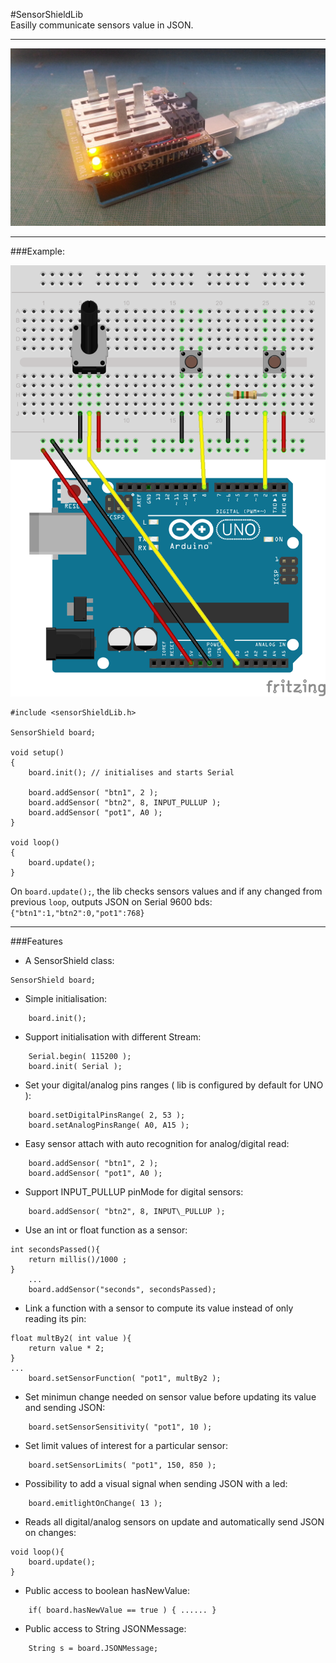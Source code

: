 #SensorShieldLib  
Easilly communicate sensors value in JSON.  
___
![SensorShield](SensorShield.jpg)

___
###Example:

![Example](examples/SensorShield101/SensorShieldLib.png)

```
#include <sensorShieldLib.h>

SensorShield board;

void setup()
{
	board.init(); // initialises and starts Serial

	board.addSensor( "btn1", 2 );
	board.addSensor( "btn2", 8, INPUT_PULLUP );
	board.addSensor( "pot1", A0 );
}

void loop()
{
	board.update();
}
```
On `board.update();`, the lib checks sensors values and if any changed from previous `loop`, outputs JSON on Serial 9600 bds: `{"btn1":1,"btn2":0,"pot1":768}`

___
###Features
- A SensorShield class:
```
SensorShield board;
```
- Simple initialisation:
```
	board.init();
```
- Support initialisation with different Stream:
```
	Serial.begin( 115200 );
	board.init( Serial );
```
- Set your digital/analog pins ranges ( lib is configured by default for UNO ):
```
	board.setDigitalPinsRange( 2, 53 );
	board.setAnalogPinsRange( A0, A15 );
```
- Easy sensor attach with auto recognition for analog/digital read:
```
	board.addSensor( "btn1", 2 );
	board.addSensor( "pot1", A0 );
```
- Support INPUT\_PULLUP pinMode for digital sensors:
```
	board.addSensor( "btn2", 8, INPUT\_PULLUP );
```
- Use an int or float function as a sensor:
```
int secondsPassed(){
	return millis()/1000 ;
}
	...
	board.addSensor("seconds", secondsPassed);
```
- Link a function with a sensor to compute its value instead of only reading its pin:
```
float multBy2( int value ){
	return value * 2;
}
...
	board.setSensorFunction( "pot1", multBy2 );
```
- Set minimun change needed on sensor value before updating its value and sending JSON:
```
	board.setSensorSensitivity( "pot1", 10 );
```
- Set limit values of interest for a particular sensor:
```
	board.setSensorLimits( "pot1", 150, 850 );
```
- Possibility to add a visual signal when sending JSON with a led:
```
	board.emitlightOnChange( 13 );
```
- Reads all digital/analog sensors on update and automatically send JSON on changes:
```
void loop(){
	board.update();
}
```
- Public access to boolean hasNewValue:
```
	if( board.hasNewValue == true ) { ...... }
```
- Public access to String JSONMessage:
```
	String s = board.JSONMessage;
```
